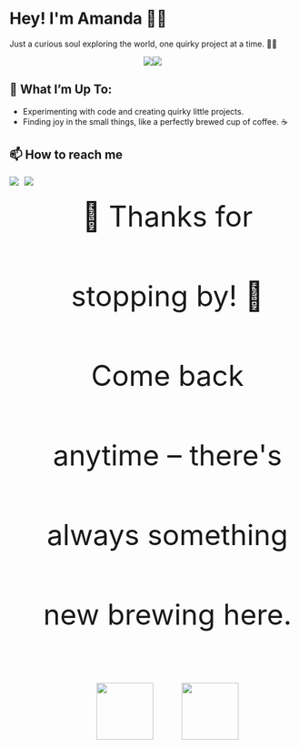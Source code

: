 # Hey! I'm Amanda 👋✨

Just a curious soul exploring the world, one quirky project at a time. 👩‍💻

<div style="display: flex; justify-content: center;">
  <img src="https://github-readme-stats.vercel.app/api?username=Amandabezsiv&show_icons=true&theme=radical&hide_rank=true" />
  <img src="https://github-readme-stats.vercel.app/api/top-langs/?username=Amandabezsiv&layout=compact" />
</div>

## 💬 What I’m Up To:
  
  - Experimenting with code and creating quirky little projects.
  - Finding joy in the small things, like a perfectly brewed cup of coffee. ☕

##  📫 How to reach me

<div style="display: flex; gap: 10px; justify-content: center;">
  <a href="https://www.linkedin.com/in/amandabezsilv/">
    <img src="https://img.shields.io/badge/LinkedIn-0077B5?style=for-the-badge&logo=linkedin&logoColor=white" />
  </a>
  <a href="mailto:amandabezsilv@gmail.com">
    <img src="https://img.shields.io/badge/Gmail-D14836?style=for-the-badge&logo=gmail&logoColor=white" />
  </a>
<div align="center">
<div align="center" style="font-size: 50px; line-height: 2.8;">
  🌟 Thanks for stopping by! 🌟<br>
  Come back anytime – there's always something new brewing here.
</div>

<div align="center" style="display: flex; justify-content: center; margin-top: 50px;">
  <img src="https://media.giphy.com/media/tgNpIoE3IluB0bpEYl/giphy.gif?cid=ecf05e47wvg2osbo314hkr4dc6utp3jlxy5tfemtmfis585b&ep=v1_gifs_search&rid=giphy.gif&ct=g" width="100px"/>
  <img src="https://i.giphy.com/media/v1.Y2lkPTc5MGI3NjExYjI0a3RjYjg0azBnbWgzeDh5OGllaWV1cWU0OXJnZjdieHl6Z2ZnMCZlcD12MV9pbnRlcm5hbF9naWZfYnlfaWQmY3Q9Zw/rVFxpI3CIO8O8UycBK/giphy.gif" width="100px" style="margin-left: 50px;"/>
</div>
